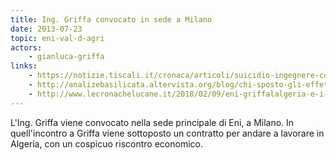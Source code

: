 ```yaml
---
title: Ing. Griffa convocato in sede a Milano
date: 2013-07-23
topic: eni-val-d-agri
actors:
    - gianluca-griffa
links:
    - https://notizie.tiscali.it/cronaca/articoli/suicidio-ingegnere-cova-viggiano/
    - http://analizebasilicata.altervista.org/blog/chi-sposto-gli-effetti-personali-di-gianluca-griffa-le-sue-mail-danno-conferme-a-tanti-dubbi/
    - http://www.lecronachelucane.it/2018/02/09/eni-griffalalgeria-e-i-depistaggi-il-caso-sintreccia-con-gli-arresti/
---
```


L'Ing. Griffa viene convocato nella sede principale di Eni, a Milano. 
In quell'incontro a Griffa viene sottoposto un contratto per andare a lavorare in Algeria, con un cospicuo riscontro economico.